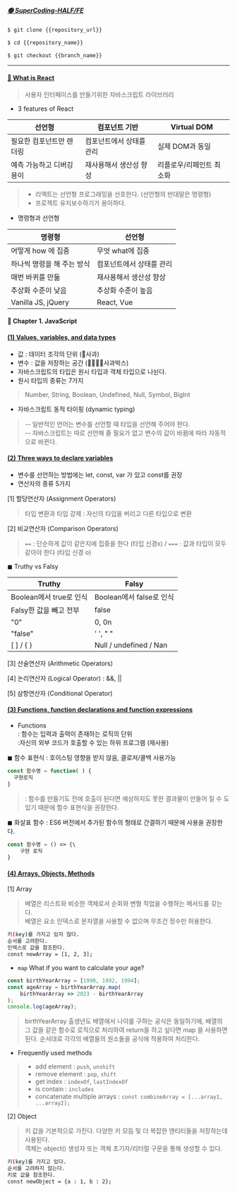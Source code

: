 ##### [🟢 SuperCoding-HALF/FE](https://github.com/oiosu/SC-HALF-FE)

```bash
$ git clone {{repository_url}}
```

```bash
$ cd {{repository_name}}
```

```bash
$ git checkout {{branch_name}}
```

---
#### [🤔 What is React](https://github.com/oiosu/SC-HALF-FE/blob/main/FE%20%201%EC%A3%BC%EC%B0%A8/JavaScript_Note/1_%EB%A6%AC%EC%95%A1%ED%8A%B8%EB%9E%80%20%EB%AC%B4%EC%97%87%EC%9D%B8%EA%B0%80.md)
> 사용자 인터페이스를 만들기위한 자바스크립트 라이브러리 

* 3 features of React

| 선언형                    | 컴포넌트 기반            | Virtual DOM              |
| ------------------------- | ------------------------ | ------------------------ |
| 필요한 컴포넌트만 렌더링  | 컴포넌트에서 상태를 관리 | 실제 DOM과 동일          |
| 예측 가능하고 디버깅 용이 | 재사용해서 생산성 향성   | 리플로우/리페인트 최소화 |

> * 리액트는 선언형 프로그래밍을 선호한다. (선언형의 반대말은 명령형)
> * 프로젝트 유지보수하기가 용이하다.

* 명령형과 선언형

| 명령형                     | 선언형                   |
| -------------------------- | ------------------------ |
| 어떻게 how 에 집중         | 무엇 what에 집중         |
| 하나씩 명령을 해 주는 방식 | 컴포넌트에서 상태를 관리 |
| 매번 바퀴를 만듦           | 재사용해서 생산성 향상   |
| 추상화 수준이 낮음         | 추상화 수준이 높음       |
| Vanilla JS, jQuery         | React, Vue               |


#### 🌳 Chapter 1. JavaScript

#### [(1) Values, variables, and data types ](https://github.com/oiosu/SC-HALF-FE/blob/main/FE%20%201%EC%A3%BC%EC%B0%A8/JavaScript_Note/4_JS(ES6)_PART_01.md)

* 값 : 데이터 조각의 단위 (🍎사과)
* 변수 : 값을 저장하는 공간 (🍎🍎🍎🍎사과박스)
* 자바스크립트의 타입은 원시 타입과 객체 타입으로 나뉜다.
* 원시 타입의 종류는 7가지
> Number, String, Boolean, Undefined, Null, Symbol, BigInt
* 자바스크립트 동적 타이핑 (dynamic typing)
> -- 일반적인 언어는 변수를 선언할 때 타입을 선언해 주어야 한다. <br/>
> -- 자바스크립트는 따로 선언해 줄 필요가 없고 변수의 값이 바뀜에 따라 자동적으로 바뀐다. 

#### [(2) Three ways to declare variables](https://github.com/oiosu/SC-HALF-FE/blob/main/FE%20%201%EC%A3%BC%EC%B0%A8/JavaScript_Note/5_JS(ES6)_PART_02.md)

* 변수를 선언하는 방법에는 let, const, var 가 있고 const를 권장
* 연산자의 종류 5가지 <br/>

[1] 할당연산자 (Assignment Operators) <br/>
>  타입 변환과 타입 강제 : 자신의 타입을 버리고 다른 타입으로 변환 <br/>

[2] 비교연산자 (Comparison Operators) <br/>
> `==`  : 단순하게 값이 같은지에 집중을 한다 (타입 신경x) / 
> `===` : 값과 타입이 모두 같아야 한다 (타입 신경 o)

◼ Truthy vs Falsy 

| Truthy                  | Falsy                    |
| ----------------------- | ------------------------ |
| Boolean에서 true로 인식 | Boolean에서 false로 인식 |
| Falsy한 값을 빼고 전부  | false                    |
| "0"                     | 0, 0n                    |
| "false"                 | ' ', " "                 |
| [ ] / { }               | Null / undefined / Nan   |

[3] 산술연산자 (Arithmetic Operators)

[4] 논리연산자 (Logical Operator) : &&, ||

[5] 삼항연산자 (Conditional Operator) 

#### [(3) Functions, function declarations and function expressions ](https://github.com/oiosu/SC-HALF-FE/blob/main/FE%20%201%EC%A3%BC%EC%B0%A8/JavaScript_Note/6_JS(ES6)_PART_03.md)

* Functions <br/>: 함수는 입력과 출력이 존재하는 로직의 단위 <br/> :자신의 외부 코드가 호출할 수 있는 하위 프로그램 (재사용)  <br/>

◼ 함수 표현식 : 호이스팅 영향을 받지 않음, 클로저/콜백 사용가능 
```javascript
const 함수명 = function( ) {
  구현로직
}
```
> : 함수를 만들기도 전에 호출이 된다면 예상하지도 못한 결과물이 만들어 질 수 도 있기 때문에 함수 표현식을 권장한다.

◼ 화살표 함수 
: ES6 버전에서 추가된 함수의 형태로 간결하기 때문에 사용을 권장한다. 
```javascript
const 함수명 = () => {\
	구현 로직 
}
```

#### [(4) Arrays, Objects, Methods](https://github.com/oiosu/SC-HALF-FE/blob/main/FE%20%201%EC%A3%BC%EC%B0%A8/JavaScript_Note/6_JS(ES6)_PART_04.md)

[1] Array
> 배열은 리스트와 비슷한 객체로서 순회와 변형 작업을 수행하는 메서드를 갖는다. <br/>
> 배열은 요소 인덱스로 문자열을 사용할 수 없으며 무조건 정수만 허용한다.
```bash
키(key)를 가지고 있지 않다.
순서를 고려한다.
인덱스로 값을 참조한다.
const newArray = [1, 2, 3];
```

* `map` What if you want to calculate your age? 
```javascript
const birthYearArray = [1990, 1992, 1994];
const ageArray = birthYearArray.map(
    birthYearArray => 2023 - birthYearArray
);
console.log(ageArray);
```
> birthYearArray 출생년도 배열에서 나이를 구하는 공식은 동일하기에, 배열의 그 값을 같은 함수로 로직으로 처리하여 return을 하고 싶다면 map 을 사용하면 된다. 순서대로 각각의 배열들의 원소들을 공식에 적용하여 처리한다.

* Frequently used methods
> * add element : `push`, `unshift`
> * remove element : `pop`, `shift`
> * get index : `indexOf`, `lastIndexOf`
> * is contain : `includes`
> * concatenate multiple arrays : `const combineArray = [...array1, ...array2];`

[2] Object
> 키 값을 기본적으로 가진다. 다양한 키 모듬 및 더 복잡한 엔티티들을 저장하는데 사용된다. <br/>
> 객체는 object() 생성자 또는 객체 초기자/리터럴 구문을 통해 생성할 수 있다.
```bash
키(key)를 가지고 있다.
순서를 고려하지 않는다. 
키로 값을 참조한다.
const newObject = {a : 1, b : 2};
```


